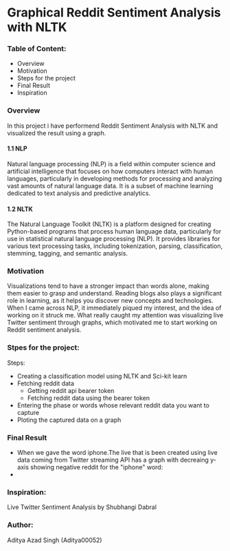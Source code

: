 <h1>Graphical Reddit Sentiment Analysis with NLTK</h1>

<h3>Table of Content:</h3>
<ul>
  <li>Overview</li>
  <li>Motivation</li>
  <li>Steps for the project</li>
  <li>Final Result</li>
  <li>Inspiration</li>
</ul>


<h3>Overview</h3>
<p>In this project i have performend Reddit Sentiment Analysis with NLTK and visualized the result using a graph.</p>

<h4>1.1 NLP</h4>
<p>Natural language processing (NLP) is a field within computer science and artificial intelligence that focuses on how computers interact with human languages, particularly in developing methods for processing and analyzing vast amounts of natural language data. It is a subset of machine learning dedicated to text analysis and predictive analytics.</p>

<h4>1.2 NLTK</h4>
<p>The Natural Language Toolkit (NLTK) is a platform designed for creating Python-based programs that process human language data, particularly for use in statistical natural language processing (NLP). It provides libraries for various text processing tasks, including tokenization, parsing, classification, stemming, tagging, and semantic analysis.</p>


<h3>Motivation</h3>
<p>Visualizations tend to have a stronger impact than words alone, making them easier to grasp and understand. Reading blogs also plays a significant role in learning, as it helps you discover new concepts and technologies. When I came across NLP, it immediately piqued my interest, and the idea of working on it struck me. What really caught my attention was visualizing live Twitter sentiment through graphs, which motivated me to start working on Reddit sentiment analysis.</p>


<h3>Stpes for the project:</h3>
<p>Steps:</p>
<ul>
  <li>Creating a classification model using NLTK and Sci-kit learn</li>
  <li>
    Fetching reddit data
    <ul>
      <li>Getting reddit api bearer token</li>
      <li>Fetching reddit data using the bearer token</li>
    </ul>
  </li>
  <li>Entering the phase or words whose relevant reddit data you want to capture</li>
  <li>Ploting the captured data on a graph</li>
</ul>


<h3>Final Result</h3>
<ul>
  <li>When we gave the word iphone.The live that is been created using live data coming from Twitter streaming API has a graph with decreaing y-axis showing negative reddit for the "iphone" word:</li>
  <li></li>
</ul>


<h3>Inspiration:</h3>
<p>Live Twitter Sentiment Analysis by Shubhangi Dabral</p>


<h3>Author:</h3>
<p>Aditya Azad Singh (Aditya00052)</p>

